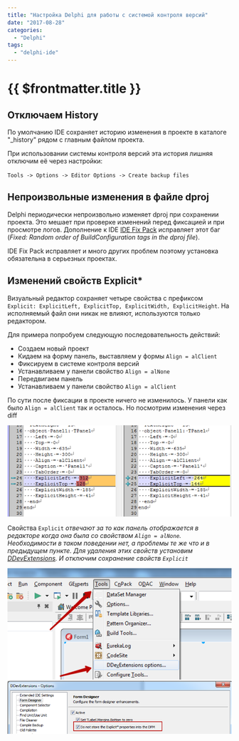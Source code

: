 ```yaml
---
title: "Настройка Delphi для работы с системой контроля версий"
date: "2017-08-28"
categories: 
  - "Delphi"
tags: 
  - "delphi-ide"
---
```


# {{ $frontmatter.title }}

## Отключаем History

По умолчанию IDE сохраняет историю изменения в проекте в каталоге "\_history" рядом с главным файлом проекта.

При использовании системы контроля версий эта история лишняя отключим её через настройки:

`Tools -> Options -> Editor Options -> Create backup files`

## Непроизвольные изменения в файле dproj

Delphi периодически непроизвольно изменяет dproj при сохранении проекта. Это мешает при проверке изменений перед фиксацией и при просмотре логов. Дополнение к IDE [IDE Fix Pack](http://andy.jgknet.de/blog/ide-tools/ide-fix-pack/) исправляет этот баг (_Fixed: Random order of BuildConfiguration tags in the dproj file_).

IDE Fix Pack исправляет и много других проблем поэтому установка обязательна в серьезных проектах.

## Изменений свойств Explicit\*

Визуальный редактор сохраняет четыре свойства c префиксом `Explicit: ExplicitLeft, ExplicitTop, ExplicitWidth, ExplicitHeight`. На исполняемый файл они никак не влияют, используются только редактором.

Для примера попробуем следующую последовательность действий:

- Создаем новый проект
- Кидаем на форму панель, выставляем у формы `Align = alClient`
- Фиксируем в системе контроля версий
- Устанавливаем у панели свойство `Align = alNone`
- Передвигаем панель
- Устанавливаем у панели свойство `Align = alClient`

По сути после фиксации в проекте ничего не изменилось. У панели как было `Align = alClient` так и осталось. Но посмотрим изменения через diff

![Просмотр измненеий в SVN](images/delphi_svn_fix_1.png)

Свойства `Explicit` _отвечают за то как панель отображается в редакторе когда она была со свойством `Align = alNone`. Необходимости в таком поведении нет, а проблемы те же что и в предыдущем пункте. Для удаления этих свойств установим [DDevExtensions](http://andy.jgknet.de/blog/ide-tools/ddevextensions/). И отключим сохранение свойств `Explicit`_

![DDevExtension](images/delphi_svn_fix_1_5.png) ![DDevExtension](images/delphi_svn_fix_2.png)
